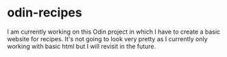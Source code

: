 # odin-recipes

I am currently working on this Odin project in which I have to create a basic website for recipes. It's not going to look very pretty as I currently only working with basic html but I will revisit in the future.